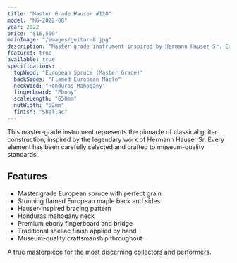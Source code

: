 ```yaml
---
title: "Master Grade Hauser #120"
model: "MG-2022-08"
year: 2022
price: "$16,500"
mainImage: "/images/guitar-8.jpg"
description: "Master grade instrument inspired by Hermann Hauser Sr. European spruce top with flamed maple back and sides. Museum-quality craftsmanship."
featured: true
available: true
specifications:
  topWood: "European Spruce (Master Grade)"
  backSides: "Flamed European Maple"
  neckWood: "Honduras Mahogany"
  fingerboard: "Ebony"
  scaleLength: "650mm"
  nutWidth: "52mm"
  finish: "Shellac"
---
```


This master-grade instrument represents the pinnacle of classical guitar construction, inspired by the legendary work of Hermann Hauser Sr. Every element has been carefully selected and crafted to museum-quality standards.

## Features

- Master grade European spruce with perfect grain
- Stunning flamed European maple back and sides
- Hauser-inspired bracing pattern
- Honduras mahogany neck
- Premium ebony fingerboard and bridge
- Traditional shellac finish applied by hand
- Museum-quality craftsmanship throughout

A true masterpiece for the most discerning collectors and performers.